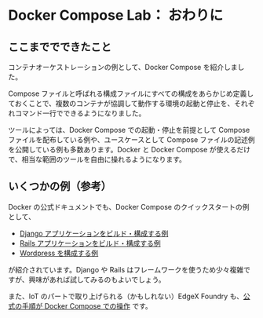 # Docker Compose Lab： おわりに

## ここまででできたこと

コンテナオーケストレーションの例として、Docker Compose を紹介しました。

Compose ファイルと呼ばれる構成ファイルにすべての構成をあらかじめ定義しておくことで、複数のコンテナが協調して動作する環境の起動と停止を、それぞれコマンド一行でできるようになりました。

ツールによっては、Docker Compose での起動・停止を前提として Compose ファイルを配布している例や、ユースケースとして Compose ファイルの記述例を公開している例も多数あります。Docker と Docker Compose が使えるだけで、相当な範囲のツールを自由に操れるようになります。


## いくつかの例（参考）

Docker の公式ドキュメントでも、Docker Compose のクイックスタートの例として、

* [Django アプリケーションをビルド・構成する例](https://docs.docker.jp/compose/django.html)
* [Rails アプリケーションをビルド・構成する例](https://docs.docker.jp/compose/django.html)
* [Wordpress を構成する例](https://docs.docker.jp/compose/django.html)

が紹介されています。Django や Rails はフレームワークを使うため少々複雑ですが、興味があれば試してみるのもよいでしょう。

また、IoT のパートで取り上げられる（かもしれない）EdgeX Foundry も、[公式の手順が Docker Compose での操作](https://docs.edgexfoundry.org/1.2/getting-started/quick-start/) です。
